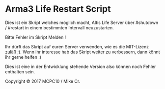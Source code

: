 # Arma3 Life Restart Script
Dies ist ein Skript welches möglich macht, Altis Life Server über #shutdown / #restart in einem bestimmten Intervall neuzustarten.

Bitte Fehler im Skript Melden !

Ihr dürft das Skript auf euren Server verwenden, wie es die MIT-Lizenz zuläß ;).
Wenn ihr interesse hab das Skript weiter zu verbessern, dann könnt ihr gerne helfen :)

Dies ist eine in der Entwicklung stehende Version also können noch Fehler enthalten sein.

Copyright © 2017 MCPC10 / Mike Cr.
